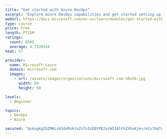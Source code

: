 ```yaml
---
title: "Get started with Azure DevOps"
excerpt: "Explore Azure DevOps capabilities and get started setting up your own organization knowing what separates elite performers from low performers."
webUrl: https://docs.microsoft.com/en-us/learn/modules/get-started-with-devops/
type: course
price: Free
length: PT25M
ratings:
  count: 8585
  average: 4.7339544
heat: 57

provider:
  name: Microsoft Learn
  domain: microsoft.com
  images:
    - url: /assets/images/organizations/microsoft.com-50x50.jpg
      width: 50
      height: 50

levels:
  - Beginner

topics:
  - DevOps
  - Azure

secured: "QxkngKgIGZMWisH3dvMvktoZn7LOzEBYPEZorW5IAlFhZXhuKjm+/oCx7UqTAJZ9dj+VdpGh8CE6OgTyfgPHgMx8uRxTIE8OcsC2V30RlUTwLdmUR9hqjgFBFl7RVfFH6NdVLXq2QmLqdjEXalVTYiyOTuEoSZHhuor1sE6bmv2GfKOz+VBWjkvJZRo3GvCBT8H7DWbNJ7BhEG5nWcLP0pS1wuSEx5HaAM70WUG+0/xa8ivZOtd9JY1JfAbCsZ7oaSt7EDTzoRWc+RlX0luXhY6vtG8/i0mjA4F3OmlFg1l/b1geefmUP/wVWkqPIFRLsxqwxNcPx36IwxWQpwg0L5SVoSKGDoKhycpgX2uwTjmhC+1+uv70KU3mBGDsPK3oMkuK2388OL5a7ei08p0xIvmPXxpB00lBYR2MLsysIfo=;MKyrOqykOjsW5CEUvZnyjw=="
---
```



